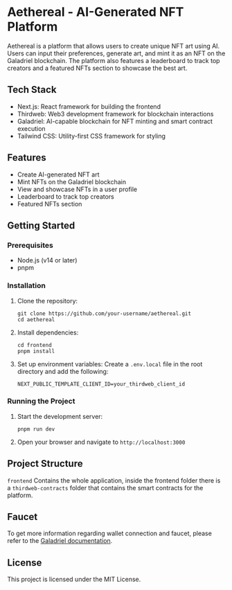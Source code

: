 # Aethereal - AI-Generated NFT Platform

Aethereal is a platform that allows users to create unique NFT art using AI. Users can input their preferences, generate art, and mint it as an NFT on the Galadriel blockchain. The platform also features a leaderboard to track top creators and a featured NFTs section to showcase the best art.

## Tech Stack

- Next.js: React framework for building the frontend
- Thirdweb: Web3 development framework for blockchain interactions
- Galadriel: AI-capable blockchain for NFT minting and smart contract execution
- Tailwind CSS: Utility-first CSS framework for styling

## Features

- Create AI-generated NFT art
- Mint NFTs on the Galadriel blockchain
- View and showcase NFTs in a user profile
- Leaderboard to track top creators
- Featured NFTs section

## Getting Started

### Prerequisites

- Node.js (v14 or later)
- pnpm
### Installation

1. Clone the repository:
   ```
   git clone https://github.com/your-username/aethereal.git
   cd aethereal
   ```

2. Install dependencies:
   ```
   cd frontend
   pnpm install
   ```

3. Set up environment variables:
   Create a `.env.local` file in the root directory and add the following:
   ```
   NEXT_PUBLIC_TEMPLATE_CLIENT_ID=your_thirdweb_client_id
   ```

### Running the Project

1. Start the development server:
   ```
   pnpm run dev
   ```

2. Open your browser and navigate to `http://localhost:3000`

## Project Structure

`frontend` Contains the whole application, inside the frontend folder there is a `thirdweb-contracts` folder that contains the smart contracts for the platform.

## Faucet

To get more information regarding wallet connection and faucet, please refer to the [Galadriel documentation](https://docs.galadriel.com/setting-up-a-wallet).

## License

This project is licensed under the MIT License.